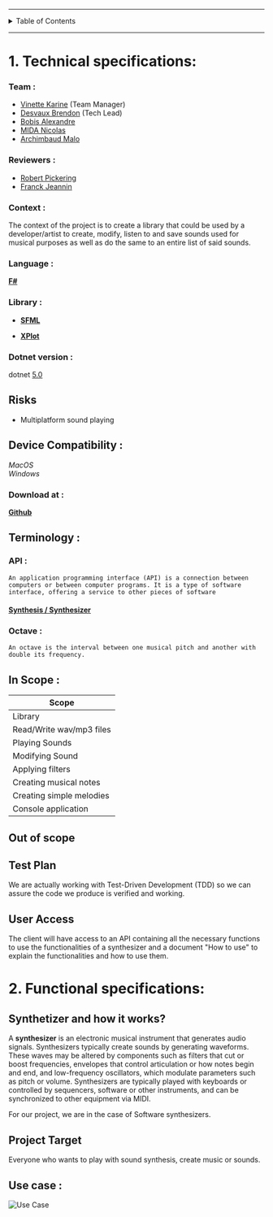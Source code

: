 
---

<details>
<summary>Table of Contents</summary>

1. [`Technical specifications`](#1-Technical-specifications)
2. [`Functional specifications`](#2-Functional-specifications)
</details>

---

# 1. Technical specifications:

 
### Team :

 - [Vinette Karine](https://github.com/KarineVinette) (Team Manager)
 - [Desvaux Brendon](https://github.com/BrendonDesvaux) (Tech Lead)
 - [Bobis Alexandre](https://github.com/AlexandreBobis)
 - [MIDA Nicolas](https://github.com/Nicolas-Mida)
 - [Archimbaud Malo](https://github.com/Malo-Archimbaud)

### Reviewers :

 - [Robert Pickering](https://github.com/robertpi)
 - [Franck Jeannin](https://github.com/frje)

 

### Context :

The context of the project is to create a library that could be used by a developer/artist to create, modify, listen to and save sounds used for musical purposes as well as do the same to an entire list of said sounds.  

### Language :

[**F#**](https://fsharp.org/)

### Library :

 - [**SFML**](https://www.sfml-dev.org/index.php)  
  
 - [**XPlot**](https://fslab.org/XPlot)

### Dotnet version :

dotnet [5.0](https://dotnet.microsoft.com/en-us/download/dotnet/5.0)

## Risks

-   Multiplatform sound playing

## Device Compatibility :

_MacOS_  
_Windows_

### Download at :

[**Github**](https://github.com/KarineVinette/ALGOSUP_2022_Project_3_C)

## Terminology :

### API :

```
An application programming interface (API) is a connection between computers or between computer programs. It is a type of software interface, offering a service to other pieces of software

```

#### [Synthesis / Synthesizer](https://en.wikipedia.org/wiki/Synthesizer)

### Octave :

```
An octave is the interval between one musical pitch and another with double its frequency. 

```

## In Scope :


|           Scope          |
|--------------------------|
| Library                  |
| Read/Write wav/mp3 files |
| Playing Sounds           |
| Modifying Sound          |
| Applying filters         |
| Creating musical notes   |
| Creating simple melodies |
| Console application      |



## Out of scope

## Test Plan

We are actually working with Test-Driven Development (TDD) so we can assure the code we produce is verified and working.

## User Access

The client will have access to an API containing all the necessary functions to use the functionalities of a synthesizer and a document "How to use" to explain the functionalities and how to use them.

# 2. Functional specifications:

## Synthetizer and how it works?

A **synthesizer** is an electronic musical instrument that generates audio signals. Synthesizers typically create sounds by generating waveforms. These waves may be altered by components such as filters that cut or boost frequencies, envelopes that control articulation or how notes begin and end, and low-frequency oscillators, which modulate parameters such as pitch or volume. Synthesizers are typically played with keyboards or controlled by sequencers, software or other instruments, and can be synchronized to other equipment via MIDI.

For our project, we are in the case of Software synthesizers.

## Project Target

Everyone who wants to play with sound synthesis, create music or sounds.

## Use case :
![Use Case](https://github.com/KarineVinette/ALGOSUP_2022_Project_3_C/blob/main/documents/UseCase.png?raw=true)

